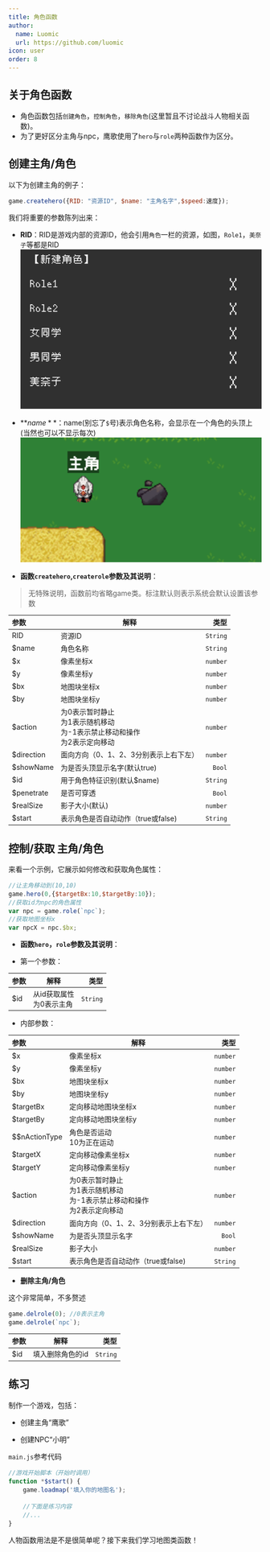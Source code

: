 ```yaml
---
title: 角色函数
author:
  name: Luomic
  url: https://github.com/luomic
icon: user
order: 8
---
```


## 关于角色函数

* 角色函数包括`创建角色`，`控制角色`，`移除角色`(这里暂且不讨论战斗人物相关函数)。
* 为了更好区分主角与npc，鹰歌使用了`hero`与`role`两种函数作为区分。

## 创建主角/角色

以下为创建主角的例子：

```javascript
game.createhero({RID: "资源ID", $name: "主角名字",$speed:速度});
```

我们将重要的参数陈列出来：

* **RID**：RID是游戏内部的资源ID，他会引用`角色`一栏的资源，如图，`Role1`，`美奈子`等都是RID
![角色id](image/jueseid.png)
* **$name**：$name(别忘了`$`号)表示角色名称，会显示在一个角色的头顶上(当然也可以不显示每次)
![角色id](image/juesename.png)

* **函数`createhero`,`createrole`参数及其说明**：

> 无特殊说明，函数前均省略game类。标注默认则表示系统会默认设置该参数

|  参数   | 解释  |  类型  |
|  :----  | ----  | ----: |
| RID  | 资源ID | `String` |
| $name  | 角色名称 | `String` |
| $x  | 像素坐标x | `number` |
| $y  | 像素坐标y | `number` |
| $bx  | 地图块坐标x | `number` |
| $by  | 地图块坐标y | `number` |
| $action  | 为0表示暂时静止<br>为1表示随机移动<br>为-1表示禁止移动和操作<br>为2表示定向移动 | `number` |
| $direction  | 面向方向（0、1、2、3分别表示上右下左） | `number` |
| $showName  | 为是否头顶显示名字(默认true) | `Bool` |
| $id  | 用于角色特征识别(默认$name) | `String` |
| $penetrate  | 是否可穿透 | `Bool` |
| $realSize  | 影子大小(默认) | `number` |
| $start  | 表示角色是否自动动作（true或false) | `String` |

## 控制/获取 主角/角色

来看一个示例，它展示如何修改和获取角色属性：

```javascript
//让主角移动到(10,10)
game.hero(0,{$targetBx:10,$targetBy:10});
//获取id为npc的角色属性
var npc = game.role(`npc`);
//获取地图坐标x
var npcX = npc.$bx;
```

* **函数`hero`，`role`参数及其说明**：

* 第一个参数：

|  参数   | 解释  |  类型  |
|  :----  | ----  | ----: |
| $id  | 从id获取属性<br>为0表示主角 | `String` |

* 内部参数：

|  参数   | 解释  |  类型  |
|  :----  | ----  | ----: |
| $x  | 像素坐标x | `number` |
| $y  | 像素坐标y | `number` |
| $bx  | 地图块坐标x | `number` |
| $by  | 地图块坐标y | `number` |
| $targetBx  | 定向移动地图块坐标x | `number` |
| $targetBy  | 定向移动地图块坐标y | `number` |
| $$nActionType  | 角色是否运动<br>10为正在运动 | `number` |
| $targetX  | 定向移动像素坐标x | `number` |
| $targetY  | 定向移动像素坐标y | `number` |
| $action  | 为0表示暂时静止<br>为1表示随机移动<br>为-1表示禁止移动和操作<br>为2表示定向移动 | `number` |
| $direction  | 面向方向（0、1、2、3分别表示上右下左） | `number` |
| $showName  | 为是否头顶显示名字 | `Bool` |
| $realSize  | 影子大小 | `number` |
| $start  | 表示角色是否自动动作（true或false) | `String` |

* **删除主角/角色**

这个非常简单，不多赘述

```javascript
game.delrole(0); //0表示主角
game.delrole(`npc`);
```

|  参数   | 解释  |  类型  |
|  :----  | ----  | ----: |
| $id  | 填入删除角色的id | `String` |

## 练习

制作一个游戏，包括：

* 创建主角“鹰歌”

* 创建NPC“小明”

`main.js`参考代码

```javascript
//游戏开始脚本（开始时调用）
function *$start() {
    game.loadmap('填入你的地图名');
    
    //下面是练习内容
    //...
}
```

人物函数用法是不是很简单呢？接下来我们学习地图类函数！
